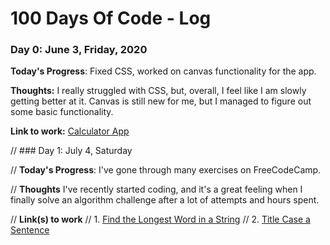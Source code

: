 # 100 Days Of Code - Log

### Day 0: June 3, Friday, 2020 

**Today's Progress**: Fixed CSS, worked on canvas functionality for the app.

**Thoughts:** I really struggled with CSS, but, overall, I feel like I am slowly getting better at it. Canvas is still new for me, but I managed to figure out some basic functionality.

**Link to work:** [Calculator App](http://www.example.com)


// ### Day 1: July 4, Saturday

// **Today's Progress**: I've gone through many exercises on FreeCodeCamp.

// **Thoughts** I've recently started coding, and it's a great feeling when I finally solve an algorithm challenge after a lot of attempts and hours spent.

// **Link(s) to work**
// 1. [Find the Longest Word in a String](https://www.freecodecamp.com/challenges/find-the-longest-word-in-a-string)
// 2. [Title Case a Sentence](https://www.freecodecamp.com/challenges/title-case-a-sentence)
